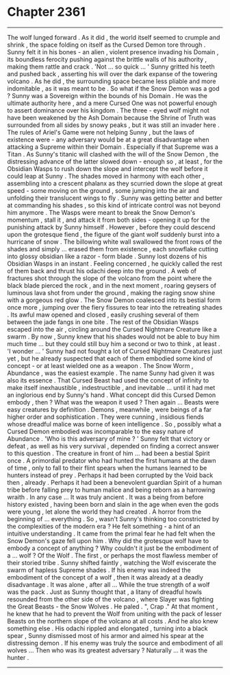 
# Chapter 2361


---

The wolf lunged forward .
As it did , the world itself seemed to crumple and shrink , the space folding on itself as the Cursed Demon tore through . Sunny felt it in his bones - an alien , violent presence invading his Domain , its boundless ferocity pushing against the brittle walls of his authority , making them rattle and crack .
'Not … so quick … '
Sunny gritted his teeth and pushed back , asserting his will over the dark expanse of the towering volcano . As he did , the surrounding space became less pliable and more indomitable , as it was meant to be .
So what if the Snow Demon was a god ? Sunny was a Sovereign within the bounds of his Domain . He was the ultimate authority here , and a mere Cursed One was not powerful enough to assert dominance over his kingdom .
The three - eyed wolf might not have been weakened by the Ash Domain because the Shrine of Truth was surrounded from all sides by snowy peaks , but it was still an invader here . The rules of Ariel's Game were not helping Sunny , but the laws of existence were - any adversary would be at a great disadvantage when attacking a Supreme within their Domain .
Especially if that Supreme was a Titan .
As Sunny's titanic will clashed with the will of the Snow Demon , the distressing advance of the latter slowed down - enough so , at least , for the Obsidian Wasps to rush down the slope and intercept the wolf before it could leap at Sunny .
The shades moved in harmony with each other , assembling into a crescent phalanx as they scurried down the slope at great speed - some moving on the ground , some jumping into the air and unfolding their translucent wings to fly . Sunny was getting better and better at commanding his shades , so this kind of intricate control was not beyond him anymore .
The Wasps were meant to break the Snow Demon's momentum , stall it , and attack it from both sides - opening it up for the punishing attack by Sunny himself .
However , before they could descend upon the grotesque fiend , the figure of the giant wolf suddenly burst into a hurricane of snow . The billowing white wall swallowed the front rows of the shades and simply … erased them from existence , each snowflake cutting into glossy obsidian like a razor - form blade .
Sunny lost dozens of his Obsidian Wasps in an instant .
Feeling concerned , he quickly called the rest of them back and thrust his odachi deep into the ground .
A web of fractures shot through the slope of the volcano from the point where the black blade pierced the rock , and in the next moment , roaring geysers of luminous lava shot from under the ground , making the raging snow shine with a gorgeous red glow .
The Snow Demon coalesced into its bestial form once more , jumping over the fiery fissures to tear into the retreating shades . Its awful maw opened and closed , easily crushing several of them between the jade fangs in one bite .
The rest of the Obsidian Wasps escaped into the air , circling around the Cursed Nightmare Creature like a swarm .
By now , Sunny knew that his shades would not be able to buy him much time … but they could still buy him a second or two to think , at least .
'I wonder … '
Sunny had not fought a lot of Cursed Nightmare Creatures just yet , but he already suspected that each of them embodied some kind of concept - or at least wielded one as a weapon .
The Snow Worm , Abundance , was the easiest example . The name Sunny had given it was also its essence . That Cursed Beast had used the concept of infinity to make itself inexhaustible , indestructible , and inevitable … until it had met an inglorious end by Sunny's hand .
What concept did this Cursed Demon embody , then ? What was the weapon it used ?
Then again … Beasts were easy creatures by definition . Demons , meanwhile , were beings of a far higher order and sophistication . They were cunning , insidious fiends whose dreadful malice was borne of keen intelligence . So , possibly what a Cursed Demon embodied was incomparable to the easy nature of Abundance .
'Who is this adversary of mine ? '
Sunny felt that victory or defeat , as well as his very survival , depended on finding a correct answer to this question .
The creature in front of him … had been a bestial Spirit once . A primordial predator who had hunted the first humans at the dawn of time , only to fall to their flint spears when the humans learned to be hunters instead of prey .
Perhaps it had been corrupted by the Void back then , already . Perhaps it had been a benevolent guardian Spirit of a human tribe before falling prey to human malice and being reborn as a harrowing wraith . In any case …
It was truly ancient . It was a being from before history existed , having been born and slain in the age when even the gods were young , let alone the world they had created . A horror from the beginning of … everything .
So , wasn't Sunny's thinking too constricted by the complexities of the modern era ?
He felt something - a hint of an intuitive understanding . It came from the primal fear he had felt when the Snow Demon's gaze fell upon him .
Why did the grotesque wolf have to embody a concept of anything ?
Why couldn't it just be the embodiment of a … wolf ?
Of the Wolf . The first , or perhaps the most flawless member of their storied tribe .
Sunny shifted faintly , watching the Wolf eviscerate the swarm of hapless Supreme shades .
If his enemy was indeed the embodiment of the concept of a wolf , then it was already at a deadly disadvantage . It was alone , after all …
While the true strength of a wolf was the pack .
Just as Sunny thought that , a litany of dreadful howls resounded from the other side of the volcano , where Slayer was fighting the Great Beasts - the Snow Wolves .
He paled .
", Crap ."
At that moment , he knew that he had to prevent the Wolf from uniting with the pack of lesser Beasts on the northern slope of the volcano at all costs .
And he also knew something else .
His odachi rippled and elongated , turning into a black spear , Sunny dismissed most of his armor and aimed his spear at the distressing demon .
If his enemy was truly the source and embodiment of all wolves …
Then who was its greatest adversary ?
Naturally … it was the hunter .

---

